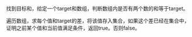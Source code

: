 找到目标和，给定一个target和数组，判断数组内是否有两个数的和等于target。

遍历数组，求每个值和target的差，将该值存入集合，如果这个差已经在集合中，证明之前某个值和当前值满足条件，返回true。否则false。